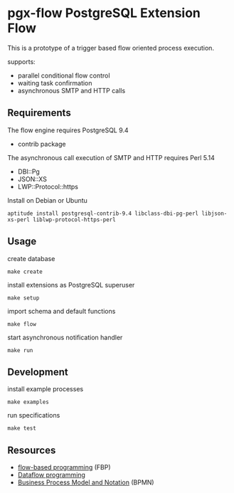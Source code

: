 # pgx-flow PostgreSQL Extension Flow

This is a prototype of a trigger based flow oriented process execution.

supports:
  * parallel conditional flow control
  * waiting task confirmation
  * asynchronous SMTP and HTTP calls

## Requirements

The flow engine requires PostgreSQL 9.4
  + contrib package

The asynchronous call execution of SMTP and HTTP requires Perl 5.14
  + DBI::Pg
  + JSON::XS
  + LWP::Protocol::https

Install on Debian or Ubuntu

    aptitude install postgresql-contrib-9.4 libclass-dbi-pg-perl libjson-xs-perl liblwp-protocol-https-perl

## Usage

create database

    make create

install extensions as PostgreSQL superuser

    make setup

import schema and default functions

    make flow

start asynchronous notification handler

    make run

## Development

install example processes

    make examples

run specifications

    make test

## Resources

 * [flow-based programming](https://en.wikipedia.org/wiki/Flow-based_programming) (FBP)
 * [Dataflow programming](https://en.wikipedia.org/wiki/Dataflow_programming)
 * [Business Process Model and Notation](https://en.wikipedia.org/wiki/Business_Process_Model_and_Notation) (BPMN)
